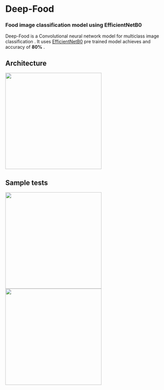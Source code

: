 

# Deep-Food
### Food image classification model using EfficientNetB0 

Deep-Food is a Convolutional neural network model for multiclass image classification . It uses 
[EfficientNetB0](https://arxiv.org/abs/1905.11946) pre trained model achieves and accuracy of __80%__ .

###

## Architecture
<img src="https://iq.opengenus.org/content/images/2022/11/Architecture-of-EfficientNet-B0-with-MBConv-as-Basic-building-blocks.png"  height="300">



## Sample tests

<img src="https://user-images.githubusercontent.com/116948655/235907158-cfcb4370-bad2-4f1a-ac7e-f9bba05620fe.png" width="300" height="300">
<img src="https://user-images.githubusercontent.com/116948655/235908292-c3e1a876-2999-42a4-9f9a-b592d5c554f7.png" width="300" height="300">





